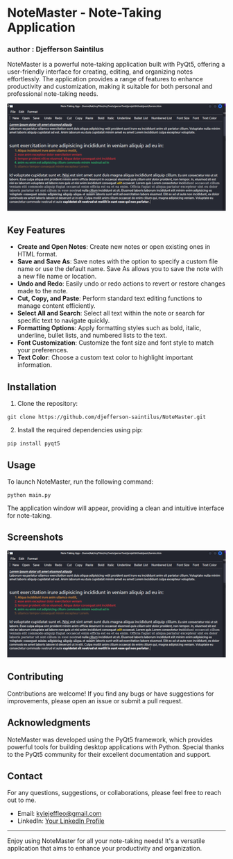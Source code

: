 # NoteMaster - Note-Taking Application
### author : Djefferson Saintilus

NoteMaster is a powerful note-taking application built with PyQt5, offering a user-friendly interface for creating, editing, and organizing notes effortlessly. The application provides a range of features to enhance productivity and customization, making it suitable for both personal and professional note-taking needs.

![NoteMaster Screenshot](screenshot.png)

## Key Features

- **Create and Open Notes**: Create new notes or open existing ones in HTML format.
- **Save and Save As**: Save notes with the option to specify a custom file name or use the default name. Save As allows you to save the note with a new file name or location.
- **Undo and Redo**: Easily undo or redo actions to revert or restore changes made to the note.
- **Cut, Copy, and Paste**: Perform standard text editing functions to manage content efficiently.
- **Select All and Search**: Select all text within the note or search for specific text to navigate quickly.
- **Formatting Options**: Apply formatting styles such as bold, italic, underline, bullet lists, and numbered lists to the text.
- **Font Customization**: Customize the font size and font style to match your preferences.
- **Text Color**: Choose a custom text color to highlight important information.

## Installation

1. Clone the repository:

```
git clone https://github.com/djefferson-saintilus/NoteMaster.git
```

2. Install the required dependencies using pip:

```
pip install pyqt5
```

## Usage

To launch NoteMaster, run the following command:

```
python main.py
```

The application window will appear, providing a clean and intuitive interface for note-taking.

## Screenshots

![NoteMaster Screenshot](screenshot.png)

## Contributing

Contributions are welcome! If you find any bugs or have suggestions for improvements, please open an issue or submit a pull request.


## Acknowledgments

NoteMaster was developed using the PyQt5 framework, which provides powerful tools for building desktop applications with Python. Special thanks to the PyQt5 community for their excellent documentation and support.

## Contact

For any questions, suggestions, or collaborations, please feel free to reach out to me.

- Email: kylejeffleo@gmail.com
- LinkedIn: [Your LinkedIn Profile](https://www.linkedin.com/in/djefferson-saintilus/)

---

Enjoy using NoteMaster for all your note-taking needs! It's a versatile application that aims to enhance your productivity and organization.
